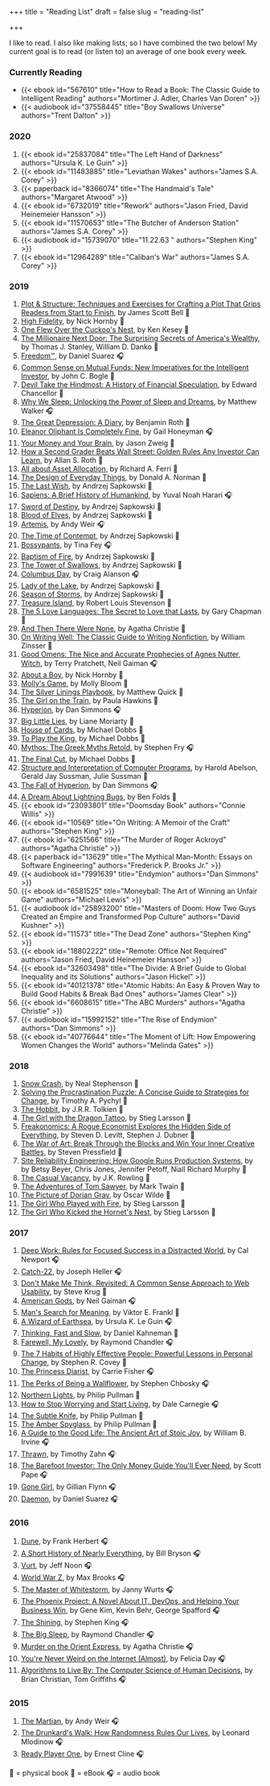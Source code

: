 +++
title = "Reading List"
draft = false
slug = "reading-list"

+++

I like to read. I also like making lists; so I have combined the two below! My current goal is to read (or listen to) an average of one book every week.


### Currently Reading

* {{< ebook id="567610" title="How to Read a Book: The Classic Guide to Intelligent Reading" authors="Mortimer J. Adler, Charles Van Doren" >}}
* {{< audiobook id="37558445" title="Boy Swallows Universe" authors="Trent Dalton" >}}

### 2020

1. {{< ebook id="25837084" title="The Left Hand of Darkness" authors="Ursula K. Le Guin" >}}
1. {{< ebook id="11483885" title="Leviathan Wakes" authors="James S.A. Corey" >}}
1. {{< paperback id="8366074" title="The Handmaid's Tale" authors="Margaret Atwood" >}}
1. {{< ebook id="6732019" title="Rework" authors="Jason Fried, David Heinemeier Hansson" >}}
1. {{< ebook id="11570653" title="The Butcher of Anderson Station" authors="James S.A. Corey" >}}
1. {{< audiobook id="15739070" title="11.22.63 " authors="Stephen King" >}}
1. {{< ebook id="12964289" title="Caliban's War" authors="James S.A. Corey" >}}

### 2019

1. [Plot & Structure: Techniques and Exercises for Crafting a Plot That Grips Readers from Start to Finish](https://www.goodreads.com/book/show/20181.Plot_Structure), by James Scott Bell 📘
1. [High Fidelity](https://www.goodreads.com/book/show/595413.High_Fidelity), by Nick Hornby 📘
1. [One Flew Over the Cuckoo's Nest](https://www.goodreads.com/book/show/579756.One_Flew_Over_the_Cuckoo_s_Nest), by Ken Kesey 📘
1. [The Millionaire Next Door: The Surprising Secrets of America's Wealthy](https://www.goodreads.com/book/show/998.The_Millionaire_Next_Door), by Thomas J. Stanley,  William D. Danko 📓
1. [Freedom™](https://www.goodreads.com/book/show/8488830-freedom), by Daniel Suarez 🎧
1. [Common Sense on Mutual Funds: New Imperatives for the Intelligent Investor](https://www.goodreads.com/book/show/153765.Common_Sense_on_Mutual_Funds), by John C. Bogle 📓
1. [Devil Take the Hindmost: A History of Financial Speculation](https://www.goodreads.com/book/show/91360.Devil_Take_the_Hindmost), by Edward Chancellor 📘
1. [Why We Sleep: Unlocking the Power of Sleep and Dreams](https://www.goodreads.com/book/show/34466963-why-we-sleep), by Matthew Walker 🎧
1. [The Great Depression: A Diary](https://www.goodreads.com/book/show/6601224-the-great-depression), by Benjamin Roth 📓
1. [Eleanor Oliphant Is Completely Fine](https://www.goodreads.com/book/show/31434883-eleanor-oliphant-is-completely-fine), by Gail Honeyman 🎧
1. [Your Money and Your Brain](https://www.goodreads.com/book/show/106830.Your_Money_and_Your_Brain), by Jason Zweig 📓
1. [How a Second Grader Beats Wall Street: Golden Rules Any Investor Can Learn](https://www.goodreads.com/book/show/6256822-how-a-second-grader-beats-wall-street), by Allan S. Roth 📓
1. [All about Asset Allocation](https://www.goodreads.com/book/show/9316522-all-about-asset-allocation), by Richard A. Ferri 📓
1. [The Design of Everyday Things](https://www.goodreads.com/book/show/17290807-the-design-of-everyday-things), by Donald A. Norman 📓
1. [The Last Wish](https://www.goodreads.com/book/show/40603587-the-last-wish), by Andrzej Sapkowski 📓
1. [Sapiens: A Brief History of Humankind](https://www.goodreads.com/book/show/23692271-sapiens), by Yuval Noah Harari 🎧
1. [Sword of Destiny](https://www.goodreads.com/book/show/25318857-sword-of-destiny), by Andrzej Sapkowski 📓
1. [Blood of Elves](https://www.goodreads.com/book/show/6043781-blood-of-elves), by Andrzej Sapkowski 📓
1. [Artemis](https://www.goodreads.com/book/show/36112610-artemis), by Andy Weir 🎧
1. [The Time of Contempt](https://www.goodreads.com/book/show/14781491-the-time-of-contempt), by Andrzej Sapkowski 📓
1. [Bossypants](https://www.goodreads.com/book/show/12090316-bossypants), by Tina Fey 🎧
1. [Baptism of Fire](https://www.goodreads.com/book/show/18924205-baptism-of-fire), by Andrzej Sapkowski 📓
1. [The Tower of Swallows](https://www.goodreads.com/book/show/29340636-the-tower-of-swallows), by Andrzej Sapkowski 📓
1. [Columbus Day](https://www.goodreads.com/book/show/33958124-columbus-day), by Craig Alanson 🎧
1. [Lady of the Lake](https://www.goodreads.com/book/show/32186143-lady-of-the-lake), by Andrzej Sapkowski 📓
1. [Season of Storms](https://www.goodreads.com/book/show/36185216-season-of-storms), by Andrzej Sapkowski 📓
1. [Treasure Island](https://www.goodreads.com/book/show/295.Treasure_Island), by Robert Louis Stevenson 📓
1. [The 5 Love Languages: The Secret to Love that Lasts](https://www.goodreads.com/book/show/23878688-the-5-love-languages), by Gary Chapman 📓
1. [And Then There Were None](https://www.goodreads.com/book/show/6251563-and-then-there-were-none), by Agatha Christie 📓
1. [On Writing Well: The Classic Guide to Writing Nonfiction](https://www.goodreads.com/book/show/53343.On_Writing_Well), by William Zinsser 📘
1. [Good Omens: The Nice and Accurate Prophecies of Agnes Nutter, Witch](https://www.goodreads.com/book/show/12067.Good_Omens), by Terry Pratchett, Neil Gaiman 🎧
1. [About a Boy](https://www.goodreads.com/book/show/4273.About_a_Boy), by Nick Hornby 📘
1. [Molly's Game](https://www.goodreads.com/book/show/22206686-molly-s-game), by Molly Bloom 📘
1. [The Silver Linings Playbook](https://www.goodreads.com/book/show/16669567-the-silver-linings-playbook), by Matthew Quick 📘
1. [The Girl on the Train](https://www.goodreads.com/book/show/23347055-the-girl-on-the-train), by Paula Hawkins 📘
1. [Hyperion](https://www.goodreads.com/book/show/23156063-hyperion), by Dan Simmons 🎧
1. [Big Little Lies](https://www.goodreads.com/book/show/22057173-big-little-lies), by Liane Moriarty 📘
1. [House of Cards](https://www.goodreads.com/book/show/1408078.House_of_Cards), by Michael Dobbs 📘
1. [To Play the King](https://www.goodreads.com/book/show/23018676-to-play-the-king), by Michael Dobbs 📘
1. [Mythos: The Greek Myths Retold](https://www.goodreads.com/book/show/35074096-mythos), by Stephen Fry 🎧
1. [The Final Cut](https://www.goodreads.com/book/show/23018618-the-final-cut), by Michael Dobbs 📘
1. [Structure and Interpretation of Computer Programs](https://www.goodreads.com/book/show/43713.Structure_and_Interpretation_of_Computer_Programs), by Harold Abelson,  Gerald Jay Sussman, Julie Sussman 📓
1. [The Fall of Hyperion](https://www.goodreads.com/book/show/10429950-the-fall-of-hyperion), by Dan Simmons 🎧
1. [A Dream About Lightning Bugs](https://www.goodreads.com/book/show/47501964-a-dream-about-lightning-bugs), by Ben Folds 📘
1. {{< ebook id="23093801" title="Doomsday Book" authors="Connie Willis" >}}
1. {{< ebook id="10569" title="On Writing: A Memoir of the Craft" authors="Stephen King" >}}
1. {{< ebook id="6251566" title="The Murder of Roger Ackroyd" authors="Agatha Christie" >}}
1. {{< paperback id="13629" title="The Mythical Man-Month: Essays on Software Engineering" authors="Frederick P. Brooks Jr." >}}
1. {{< audiobook id="7991639" title="Endymion" authors="Dan Simmons" >}}
1. {{< ebook id="6581525" title="Moneyball: The Art of Winning an Unfair Game" authors="Michael Lewis" >}}
1. {{< audiobook id="25893200" title="Masters of Doom: How Two Guys Created an Empire and Transformed Pop Culture" authors="David Kushner" >}}
1. {{< ebook id="11573" title="The Dead Zone" authors="Stephen King" >}}
1. {{< ebook id="18802222" title="Remote: Office Not Required" authors="Jason Fried, David Heinemeier Hansson" >}}
1. {{< ebook id="32603498" title="The Divide: A Brief Guide to Global Inequality and its Solutions" authors="Jason Hickel" >}}
1. {{< ebook id="40121378" title="Atomic Habits: An Easy & Proven Way to Build Good Habits & Break Bad Ones" authors="James Clear" >}}
1. {{< ebook id="6608615" title="The ABC Murders" authors="Agatha Christie" >}}
1. {{< audiobook id="15992152" title="The Rise of Endymion" authors="Dan Simmons" >}}
1. {{< ebook id="40776644" title="The Moment of Lift: How Empowering Women Changes the World" authors="Melinda Gates" >}}

### 2018
1. [Snow Crash](https://www.goodreads.com/book/show/11357844-snow-crash), by Neal Stephenson 📘
1. [Solving the Procrastination Puzzle: A Concise Guide to Strategies for Change](https://www.goodreads.com/book/show/18079767-solving-the-procrastination-puzzle), by Timothy A. Pychyl 📘
1. [The Hobbit](https://www.goodreads.com/book/show/42672.The_Hobbit), by J.R.R. Tolkien 📘
1. [The Girl with the Dragon Tattoo](https://www.goodreads.com/book/show/2732977-the-girl-with-the-dragon-tattoo), by Stieg Larsson 📘
1. [Freakonomics: A Rogue Economist Explores the Hidden Side of Everything](https://www.goodreads.com/book/show/7259785-freakonomics), by Steven D. Levitt,  Stephen J. Dubner 📘
1. [The War of Art: Break Through the Blocks and Win Your Inner Creative Battles](https://www.goodreads.com/book/show/14653803-the-war-of-art), by Steven Pressfield 📘
1. [Site Reliability Engineering: How Google Runs Production Systems](https://www.goodreads.com/book/show/27968891-site-reliability-engineering), by by Betsy Beyer,  Chris Jones, Jennifer Petoff, Niall Richard Murphy 📘
1. [The Casual Vacancy](https://www.goodreads.com/book/show/17251093-the-casual-vacancy), by J.K. Rowling 📘
1. [The Adventures of Tom Sawyer](https://www.goodreads.com/book/show/13416095-the-adventures-of-tom-sawyer), by Mark Twain 📘
1. [The Picture of Dorian Gray](https://www.goodreads.com/book/show/5782425-the-picture-of-dorian-gray), by Oscar Wilde 📘
1. [The Girl Who Played with Fire](https://www.goodreads.com/book/show/5060378-the-girl-who-played-with-fire), by Stieg Larsson 📘
1. [The Girl Who Kicked the Hornet's Nest](https://www.goodreads.com/book/show/6892870-the-girl-who-kicked-the-hornet-s-nest), by Stieg Larsson 📘

### 2017

1. [Deep Work: Rules for Focused Success in a Distracted World](https://www.goodreads.com/book/show/25744928-deep-work), by Cal Newport 🎧
1. [Catch-22](https://www.goodreads.com/book/show/168668.Catch_22), by Joseph Heller 🎧
1. [Don't Make Me Think, Revisited: A Common Sense Approach to Web Usability](https://www.goodreads.com/book/show/18197267-don-t-make-me-think-revisited), by Steve Krug 📘
1. [American Gods](https://www.goodreads.com/book/show/30165203-american-gods), by Neil Gaiman 🎧
1. [Man's Search for Meaning](https://www.goodreads.com/book/show/4069.Man_s_Search_for_Meaning), by Viktor E. Frankl 📘
1. [A Wizard of Earthsea](https://www.goodreads.com/book/show/13642.A_Wizard_of_Earthsea), by Ursula K. Le Guin 🎧
1. [Thinking, Fast and Slow](https://www.goodreads.com/book/show/11468377-thinking-fast-and-slow), by Daniel Kahneman 📘
1. [Farewell, My Lovely](https://www.goodreads.com/book/show/2050.Farewell_My_Lovely), by Raymond Chandler 🎧
1. [The 7 Habits of Highly Effective People: Powerful Lessons in Personal Change](https://www.goodreads.com/book/show/36072.The_7_Habits_of_Highly_Effective_People), by Stephen R. Covey 📘
1. [The Princess Diarist](https://www.goodreads.com/book/show/26025989-the-princess-diarist), by Carrie Fisher 🎧
1. [The Perks of Being a Wallflower](https://www.goodreads.com/book/show/22628.The_Perks_of_Being_a_Wallflower), by Stephen Chbosky 🎧
1. [Northern Lights](https://www.goodreads.com/book/show/827970.Northern_Lights), by Philip Pullman 📘
1. [How to Stop Worrying and Start Living](https://www.goodreads.com/book/show/4866.How_to_Stop_Worrying_and_Start_Living), by Dale Carnegie 🎧
1. [The Subtle Knife](https://www.goodreads.com/book/show/563765.The_Subtle_Knife), by Philip Pullman 📘
1. [The Amber Spyglass](https://www.goodreads.com/book/show/850586.The_Amber_Spyglass), by Philip Pullman 📘
1. [A Guide to the Good Life: The Ancient Art of Stoic Joy](https://www.goodreads.com/book/show/5617966-a-guide-to-the-good-life), by William B. Irvine 🎧
1. [Thrawn](https://www.goodreads.com/book/show/31140332-thrawn), by Timothy Zahn 🎧
1. [The Barefoot Investor: The Only Money Guide You'll Ever Need](https://www.goodreads.com/book/show/33121747-the-barefoot-investor), by Scott Pape 🎧
1. [Gone Girl](https://www.goodreads.com/book/show/19288043-gone-girl), by Gillian Flynn 🎧
1. [Daemon](https://www.goodreads.com/book/show/6665847-daemon), by Daniel Suarez 🎧


### 2016

1. [Dune](https://www.goodreads.com/book/show/234225.Dune), by Frank Herbert 🎧
1. [A Short History of Nearly Everything](https://www.goodreads.com/book/show/21.A_Short_History_of_Nearly_Everything), by Bill Bryson 🎧
1. [Vurt](https://www.goodreads.com/book/show/17401136-vurt), by Jeff Noon 🎧
1. [World War Z](https://www.goodreads.com/book/show/8908.World_War_Z), by Max Brooks 🎧
1. [The Master of Whitestorm](https://www.goodreads.com/book/show/28672.The_Master_of_Whitestorm), by Janny Wurts 🎧
1. [The Phoenix Project: A Novel About IT, DevOps, and Helping Your Business Win](https://www.goodreads.com/book/show/17255186-the-phoenix-project), by Gene Kim,  Kevin Behr, George Spafford 🎧
1. [The Shining](https://www.goodreads.com/book/show/11588.The_Shining), by Stephen King 🎧
1. [The Big Sleep](https://www.goodreads.com/book/show/2052.The_Big_Sleep), by Raymond Chandler 🎧
1. [Murder on the Orient Express](https://www.goodreads.com/book/show/853510.Murder_on_the_Orient_Express), by Agatha Christie 🎧
1. [You're Never Weird on the Internet (Almost)](https://www.goodreads.com/book/show/23705512-you-re-never-weird-on-the-internet), by Felicia Day 🎧
1. [Algorithms to Live By: The Computer Science of Human Decisions](https://www.goodreads.com/book/show/25666050-algorithms-to-live-by), by Brian Christian, Tom Griffiths 🎧

### 2015

1. [The Martian](https://www.goodreads.com/book/show/20555443-the-martian), by Andy Weir 🎧
1. [The Drunkard's Walk: How Randomness Rules Our Lives](https://www.goodreads.com/book/show/2272880.The_Drunkard_s_Walk), by Leonard Mlodinow 🎧
1. [Ready Player One](https://www.goodreads.com/book/show/9969571-ready-player-one), by Ernest Cline 🎧


📘 = physical book
📓 = eBook
🎧 = audio book
